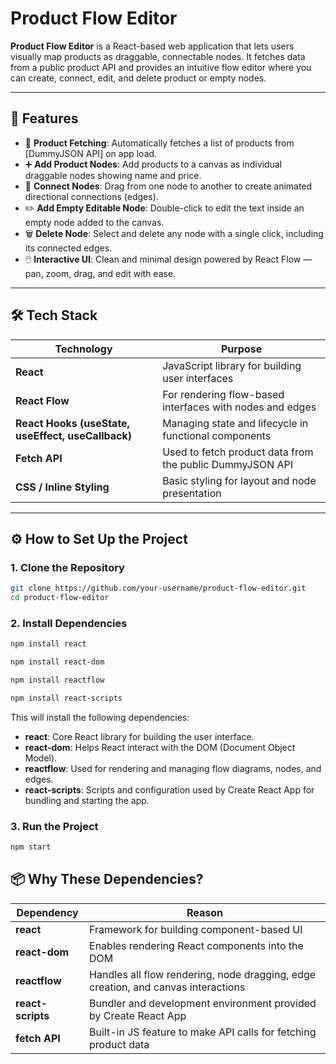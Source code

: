 # Product Flow Editor

**Product Flow Editor** is a React-based web application that lets users visually map products as draggable, connectable nodes. It fetches data from a public product API and provides an intuitive flow editor where you can create, connect, edit, and delete product or empty nodes.

---

## 🚀 Features

- 🔄 **Product Fetching**: Automatically fetches a list of products from [DummyJSON API] on app load.
- ➕ **Add Product Nodes**: Add products to a canvas as individual draggable nodes showing name and price.
- 🔗 **Connect Nodes**: Drag from one node to another to create animated directional connections (edges).
- ✏️ **Add Empty Editable Node**: Double-click to edit the text inside an empty node added to the canvas.
- 🗑️ **Delete Node**: Select and delete any node with a single click, including its connected edges.
- 🖱️ **Interactive UI**: Clean and minimal design powered by React Flow — pan, zoom, drag, and edit with ease.

---

## 🛠️ Tech Stack

| Technology    | Purpose |
| ------------- | ------- |
| **React**     | JavaScript library for building user interfaces |
| **React Flow** | For rendering flow-based interfaces with nodes and edges |
| **React Hooks (useState, useEffect, useCallback)** | Managing state and lifecycle in functional components |
| **Fetch API** | Used to fetch product data from the public DummyJSON API |
| **CSS / Inline Styling** | Basic styling for layout and node presentation |

---

## ⚙️ How to Set Up the Project

### 1. Clone the Repository

```bash
git clone https://github.com/your-username/product-flow-editor.git
cd product-flow-editor
```

### 2. Install Dependencies

```bash
npm install react
```
```bash
npm install react-dom
```
```bash
npm install reactflow
```
```bash
npm install react-scripts
```

This will install the following dependencies:

- **react**: Core React library for building the user interface.
- **react-dom**: Helps React interact with the DOM (Document Object Model).
- **reactflow**: Used for rendering and managing flow diagrams, nodes, and edges.
- **react-scripts**: Scripts and configuration used by Create React App for bundling and starting the app.

### 3. Run the Project

```bash
npm start
```

## 📦 Why These Dependencies?

| Dependency       | Reason                                                                 |
| ---------------- | ---------------------------------------------------------------------- |
| **react**        | Framework for building component-based UI                              |
| **react-dom**    | Enables rendering React components into the DOM                        |
| **reactflow**    | Handles all flow rendering, node dragging, edge creation, and canvas interactions |
| **react-scripts**| Bundler and development environment provided by Create React App       |
| **fetch API**    | Built-in JS feature to make API calls for fetching product data        |

